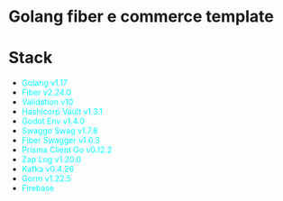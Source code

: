 # Golang fiber e commerce template

# Stack

- <font color="cyan">Golang v1.17</font>
- <font color="cyan">Fiber v2.24.0</font>
- <font color="cyan">Validation v10</font>
- <font color="cyan">Hashicorp Vault  v1.3.1</font>
- <font color="cyan">Godot Env v1.4.0</font>
- <font color="cyan">Swaggo Swag v1.7.8</font>
- <font color="cyan">Fiber Swagger v1.0.3</font>
- <font color="cyan">Prisma Client Go v0.12.2</font>
- <font color="cyan">Zap Log v1.20.0 </font>
- <font color="cyan">Kafka v0.4.26</font>
- <font color="cyan">Gorm v1.22.5</font>
- <font color="cyan">Firebase </font>
